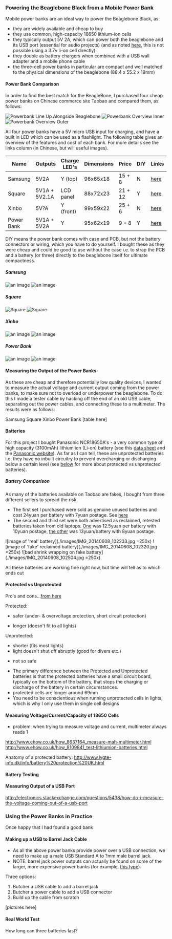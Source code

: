 ### Powering the Beaglebone Black from a Mobile Power Bank

Mobile power banks are an ideal way to power the Beaglebone Black, as:
* they are widely available and cheap to buy
* they use common, high-capacity 18650 lithium-ion cells
* they typically output 5V 2A, which can power both the beaglebone and its USB port (essential for audio projects) 
(and as noted [here](TODO), this is not possible using a 3.7v li-on cell directly)
* they double as battery chargers when combined with a USB wall adapter and a mobile phone cable
* the three-cell power banks in particular are compact and well matched to the physical dimensions of the beaglebone (88.4 x 55.2 x 19mm)

#### Power Bank Comparison

In order to find the best match for the BeagleBone, I purchased four cheap power banks on Chinese commerce site Taobao and compared them, as follows:

![Powerbank Line Up Alongside Beaglebone](./images/IMG_20140608_165709.jpg "Powerbank Line Up Alongside Beaglebone")
![Powerbank Overview Inner](./images/IMG_20140608_151527.jpg "Powerbank Overview Inner")
![Powerbank Overview Outer](./images/IMG_20140608_151807.jpg "Powerbank Overview Outer")

All four power banks have a 5V micro USB input for charging, and have a built in LED which can be used as a flashlight. The following table gives an overview of the features and cost of each bank. For more details see the links column (in Chinese, but will useful images).

| Name	      | Outputs       | Charge LED's | Dimensions | Price   | DIY | Links    | Images   |
| ---------- | ------------- | ------------ | ---------- | ------- | --- | -------- | -------- | 
| Samsung    | 5V2A          | Y (top)      | 96x65x18   | 15 + 8  | N   | [here]() | [here]() |
| Square     | 5V1A + 5V2.1A | LCD panel    | 88x72x23   | 21 + 12 | Y   | [here]() | [here]() |
| Xinbo      | 5V?A          | Y (front)    | 99x59x22   | 25 + 6  | N   | [here]() | [here]() |
| Power Bank | 5V1A + 5V2A   | Y            | 95x62x19   | 9 + 8   | Y   | [here]() | [here]() |

DIY means the power bank comes with case and PCB, but not the battery connectors or wiring, which you have to do yourself. I bought these as they were cheap and could be good to use without the case i.e. to strap the PCB and a battery (or three) directly to the beaglebone itself for ultimate compactness. 

##### Samsung
![an image](./images/IMG_20140608_152153.jpg "Samsung")
![an image](./images/IMG_20140608_152224.jpg "Samsung")

##### Square
![](./images/IMG_20140608_152300.jpg "Square")
![](./images/IMG_20140608_152331.jpg "Square")

##### Xinbo
![an image](./images/IMG_20140608_151912.jpg "Xinbo")
![an image](./images/IMG_20140608_152024.jpg "Xinbo")

##### Power Bank
![an image](./images/IMG_20140608_152057.jpg "Power Bank")
![an image](./images/IMG_20140608_152125.jpg "Power Bank")

#### Measuring the Output of the Power Banks

As these are cheap and therefore potentially low quality devices, I wanted to measure the actual voltage and current output coming from the power banks, to make sure not to overload or underpower the beaglebone. To do this I made a tester cable by hacking off the end of an old USB cable, separating out the power cables, and connecting these to a multimeter. The results were as follows:

Samsung
Square
Xinbo
Power Bank
[table here]

#### Batteries

For this project I bought Panasonic NCR18650A's - a very common type of high capacity (3100mAh) lithium ion (Li-on) battery (see this [data sheet](http://www.panasonic.com/industrial/includes/pdf/ACA4000CE254-NCR18650A.pdf) and the [Panasonic website](http://industrial.panasonic.com/www-cgi/jvcr13pz.cgi?E+BA+4+ACA4001+NCR18650A+7+WW)). As far as I can tell, these are unprotected batteries i.e. they have no inbuilt circuitry to prevent overcharging or discharging below a certain level (see [below](#protected-vs-unprotected) for more about protected vs unprotected batteries).

##### Battery Comparison

As many of the batteries available on Taobao are fakes, I bought from three different sellers to spread the risk.

* The first set I purchased were sold as genuine unused batteries and cost 24yuan per battery with 7yuan postage. See [here](http://a.m.taobao.com/i12677731619.htm?ttid=212200@taobao_android_4.2.2)
* The second and third set were both advertised as reclaimed, retested batteries taken from old laptops. [One](http://a.m.taobao.com/i35858407101.htm?ttid=212200@taobao_android_4.2.2) was 12.5yuan per battery with 10yuan postage, [the other](http://a.m.taobao.com/i18265637568.htm?ttid=212200@taobao_android_4.2.2) was 13yuan/battery with 8yuan postage.

![image of 'real' battery](./images/IMG_20140608_102233.jpg =250x)
![image of 'fake' reclaimed battery](./images/IMG_20140608_102320.jpg =250x)
![bad shrink wrapping on fake battery](./images/IMG_20140608_102504.jpg =250x)

All these batteries are working fine right now, but time will tell as to which ends out

#### Protected vs Unprotected

Pro's and cons...[from here](http://budgetlightforum.com/node/25927)

Protected:
+ safer (under- & overvoltage protection, short circuit protection)
- longer (doesn't fit to all lights)

Unprotected:
+ shorter (fits most lights)
+ light doesn't shut off abruptly (good for divers etc.)
- not so safe

* The primary difference between the Protected and Unprotected batteries is that the protected batteries have a small circuit board, typically on the bottom of the battery, that stops the charging or discharge of the battery in certain circumstances.
* protected cells are longer around 69mm
* You need to be conscientious when running unprotected cells in lights, which is why I only use them in single cell designs

#### Measuring Voltage/Current/Capacity of 18650 Cells

- problem: when trying to measure voltage and current, multimeter always reads 1

http://www.ehow.co.uk/how_8637164_measure-mah-multimeter.html
http://www.ehow.co.uk/how_8109841_test-lithiumion-batteries.html

Anatomy of a protected battery: http://www.lygte-info.dk/info/battery%20protection%20UK.html


#### Battery Testing


#### Measuring Output of a USB Port

http://electronics.stackexchange.com/questions/5438/how-do-i-measure-the-voltage-coming-out-of-a-usb-port

### Using the Power Banks in Practice

Once happy that I had found a good bank

#### Making up a USB to Barrel Jack Cable

* As all the above power banks provide power over a USB connection, we need to make up a male USB Standard A to ?mm male barrel jack.
* NOTE: barrel jack power outputs can actually be found on some of the larger, more expensive power banks (for example, [this type]()).

Three options:
1. Butcher a USB cable to add a barrel jack
2. Butcher a power cable to add a USB connector
3. Build up the cable from scratch

[pictures here]

#### 

#### Real World Test

How long can three batteries last?
